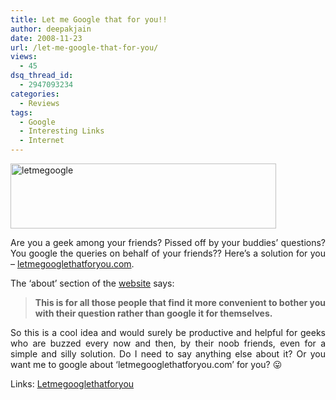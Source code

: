```yaml
---
title: Let me Google that for you!!
author: deepakjain
date: 2008-11-23
url: /let-me-google-that-for-you/
views:
  - 45
dsq_thread_id:
  - 2947093234
categories:
  - Reviews
tags:
  - Google
  - Interesting Links
  - Internet
---
```

<a href="http://www.letmegooglethatforyou.com" onclick="_gaq.push(['_trackEvent', 'outbound-article', 'http://www.letmegooglethatforyou.com', '']);" ><img class="wp-image-54265" style="border-top-width: 0px;border-left-width: 0px;border-bottom-width: 0px;border-right-width: 0px" height="104" alt="letmegoogle" src="http://cdn.devilsworkshop.org/files/2008/11/letmegoogle.png" width="425" border="0" /></a> 

<p align="justify">
  Are you a geek among your friends? Pissed off by your buddies&#8217; questions? You google the queries on behalf of your friends?? Here&#8217;s a solution for you &#8211; <a href="http://www.letmegooglethatforyou.com/" onclick="_gaq.push(['_trackEvent', 'outbound-article', 'http://www.letmegooglethatforyou.com/', 'letmegooglethatforyou.com']);" >letmegooglethatforyou.com</a>.
</p>

<p align="justify">
  The &#8216;about&#8217; section of the <a href="http://www.letmegooglethatforyou.com/" onclick="_gaq.push(['_trackEvent', 'outbound-article', 'http://www.letmegooglethatforyou.com/', 'website']);" >website</a> says:
</p>

> <p align="justify">
>   <strong>This is for all those people that find it more convenient to bother you with their question rather than google it for themselves.</strong>
> </p>

<p align="justify">
  So this is a cool idea and would surely be productive and helpful for geeks who are buzzed every now and then, by their noob friends, even for a simple and silly solution. Do I need to say anything else about it? Or you want me to google about &#8216;letmegooglethatforyou.com&#8217; for you? 😛
</p>

<p align="justify">
  Links: <a href="http://www.letmegooglethatforyou.com/" onclick="_gaq.push(['_trackEvent', 'outbound-article', 'http://www.letmegooglethatforyou.com/', 'Letmegooglethatforyou']);" >Letmegooglethatforyou</a>
</p>
